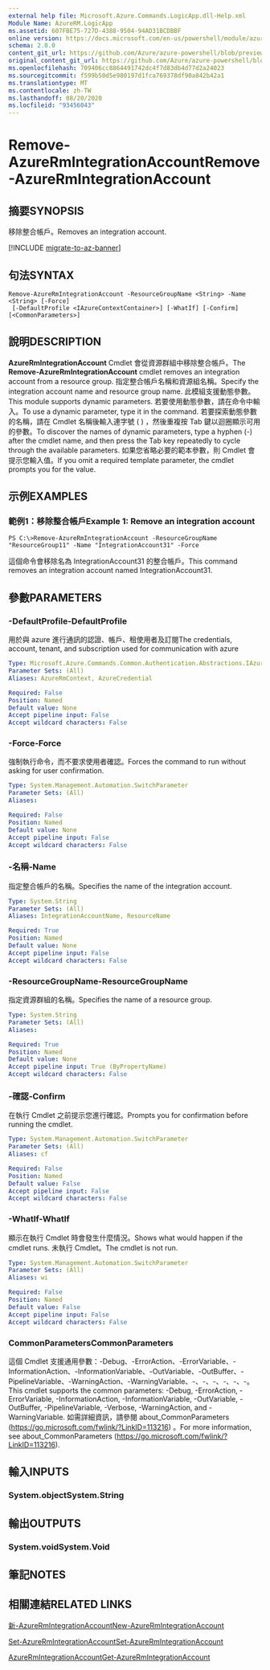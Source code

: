 ```yaml
---
external help file: Microsoft.Azure.Commands.LogicApp.dll-Help.xml
Module Name: AzureRM.LogicApp
ms.assetid: 607FBE75-727D-4388-9504-94AD31BCDBBF
online version: https://docs.microsoft.com/en-us/powershell/module/azurerm.logicapp/remove-azurermintegrationaccount
schema: 2.0.0
content_git_url: https://github.com/Azure/azure-powershell/blob/preview/src/ResourceManager/LogicApp/Commands.LogicApp/help/Remove-AzureRmIntegrationAccount.md
original_content_git_url: https://github.com/Azure/azure-powershell/blob/preview/src/ResourceManager/LogicApp/Commands.LogicApp/help/Remove-AzureRmIntegrationAccount.md
ms.openlocfilehash: 709406cc8864491742dc4f7d83db4d77d2a24023
ms.sourcegitcommit: f599b50d5e980197d1fca769378df90a842b42a1
ms.translationtype: MT
ms.contentlocale: zh-TW
ms.lasthandoff: 08/20/2020
ms.locfileid: "93456043"
---
```

# <span data-ttu-id="de127-101">Remove-AzureRmIntegrationAccount</span><span class="sxs-lookup"><span data-stu-id="de127-101">Remove-AzureRmIntegrationAccount</span></span>

## <span data-ttu-id="de127-102">摘要</span><span class="sxs-lookup"><span data-stu-id="de127-102">SYNOPSIS</span></span>
<span data-ttu-id="de127-103">移除整合帳戶。</span><span class="sxs-lookup"><span data-stu-id="de127-103">Removes an integration account.</span></span>

[!INCLUDE [migrate-to-az-banner](../../includes/migrate-to-az-banner.md)]

## <span data-ttu-id="de127-104">句法</span><span class="sxs-lookup"><span data-stu-id="de127-104">SYNTAX</span></span>

```
Remove-AzureRmIntegrationAccount -ResourceGroupName <String> -Name <String> [-Force]
 [-DefaultProfile <IAzureContextContainer>] [-WhatIf] [-Confirm] [<CommonParameters>]
```

## <span data-ttu-id="de127-105">說明</span><span class="sxs-lookup"><span data-stu-id="de127-105">DESCRIPTION</span></span>
<span data-ttu-id="de127-106">**AzureRmIntegrationAccount** Cmdlet 會從資源群組中移除整合帳戶。</span><span class="sxs-lookup"><span data-stu-id="de127-106">The **Remove-AzureRmIntegrationAccount** cmdlet removes an integration account from a resource group.</span></span>
<span data-ttu-id="de127-107">指定整合帳戶名稱和資源組名稱。</span><span class="sxs-lookup"><span data-stu-id="de127-107">Specify the integration account name and resource group name.</span></span>
<span data-ttu-id="de127-108">此模組支援動態參數。</span><span class="sxs-lookup"><span data-stu-id="de127-108">This module supports dynamic parameters.</span></span>
<span data-ttu-id="de127-109">若要使用動態參數，請在命令中輸入。</span><span class="sxs-lookup"><span data-stu-id="de127-109">To use a dynamic parameter, type it in the command.</span></span>
<span data-ttu-id="de127-110">若要探索動態參數的名稱，請在 Cmdlet 名稱後輸入連字號 ( ) ，然後重複按 Tab 鍵以迴圈顯示可用的參數。</span><span class="sxs-lookup"><span data-stu-id="de127-110">To discover the names of dynamic parameters, type a hyphen (-) after the cmdlet name, and then press the Tab key repeatedly to cycle through the available parameters.</span></span>
<span data-ttu-id="de127-111">如果您省略必要的範本參數，則 Cmdlet 會提示您輸入值。</span><span class="sxs-lookup"><span data-stu-id="de127-111">If you omit a required template parameter, the cmdlet prompts you for the value.</span></span>

## <span data-ttu-id="de127-112">示例</span><span class="sxs-lookup"><span data-stu-id="de127-112">EXAMPLES</span></span>

### <span data-ttu-id="de127-113">範例1：移除整合帳戶</span><span class="sxs-lookup"><span data-stu-id="de127-113">Example 1: Remove an integration account</span></span>
```
PS C:\>Remove-AzureRmIntegrationAccount -ResourceGroupName "ResourceGroup11" -Name "IntegrationAccount31" -Force
```

<span data-ttu-id="de127-114">這個命令會移除名為 IntegrationAccount31 的整合帳戶。</span><span class="sxs-lookup"><span data-stu-id="de127-114">This command removes an integration account named IntegrationAccount31.</span></span>

## <span data-ttu-id="de127-115">參數</span><span class="sxs-lookup"><span data-stu-id="de127-115">PARAMETERS</span></span>

### <span data-ttu-id="de127-116">-DefaultProfile</span><span class="sxs-lookup"><span data-stu-id="de127-116">-DefaultProfile</span></span>
<span data-ttu-id="de127-117">用於與 azure 進行通訊的認證、帳戶、租使用者及訂閱</span><span class="sxs-lookup"><span data-stu-id="de127-117">The credentials, account, tenant, and subscription used for communication with azure</span></span>

```yaml
Type: Microsoft.Azure.Commands.Common.Authentication.Abstractions.IAzureContextContainer
Parameter Sets: (All)
Aliases: AzureRmContext, AzureCredential

Required: False
Position: Named
Default value: None
Accept pipeline input: False
Accept wildcard characters: False
```

### <span data-ttu-id="de127-118">-Force</span><span class="sxs-lookup"><span data-stu-id="de127-118">-Force</span></span>
<span data-ttu-id="de127-119">強制執行命令，而不要求使用者確認。</span><span class="sxs-lookup"><span data-stu-id="de127-119">Forces the command to run without asking for user confirmation.</span></span>

```yaml
Type: System.Management.Automation.SwitchParameter
Parameter Sets: (All)
Aliases:

Required: False
Position: Named
Default value: None
Accept pipeline input: False
Accept wildcard characters: False
```

### <span data-ttu-id="de127-120">-名稱</span><span class="sxs-lookup"><span data-stu-id="de127-120">-Name</span></span>
<span data-ttu-id="de127-121">指定整合帳戶的名稱。</span><span class="sxs-lookup"><span data-stu-id="de127-121">Specifies the name of the integration account.</span></span>

```yaml
Type: System.String
Parameter Sets: (All)
Aliases: IntegrationAccountName, ResourceName

Required: True
Position: Named
Default value: None
Accept pipeline input: False
Accept wildcard characters: False
```

### <span data-ttu-id="de127-122">-ResourceGroupName</span><span class="sxs-lookup"><span data-stu-id="de127-122">-ResourceGroupName</span></span>
<span data-ttu-id="de127-123">指定資源群組的名稱。</span><span class="sxs-lookup"><span data-stu-id="de127-123">Specifies the name of a resource group.</span></span>

```yaml
Type: System.String
Parameter Sets: (All)
Aliases:

Required: True
Position: Named
Default value: None
Accept pipeline input: True (ByPropertyName)
Accept wildcard characters: False
```

### <span data-ttu-id="de127-124">-確認</span><span class="sxs-lookup"><span data-stu-id="de127-124">-Confirm</span></span>
<span data-ttu-id="de127-125">在執行 Cmdlet 之前提示您進行確認。</span><span class="sxs-lookup"><span data-stu-id="de127-125">Prompts you for confirmation before running the cmdlet.</span></span>

```yaml
Type: System.Management.Automation.SwitchParameter
Parameter Sets: (All)
Aliases: cf

Required: False
Position: Named
Default value: False
Accept pipeline input: False
Accept wildcard characters: False
```

### <span data-ttu-id="de127-126">-WhatIf</span><span class="sxs-lookup"><span data-stu-id="de127-126">-WhatIf</span></span>
<span data-ttu-id="de127-127">顯示在執行 Cmdlet 時會發生什麼情況。</span><span class="sxs-lookup"><span data-stu-id="de127-127">Shows what would happen if the cmdlet runs.</span></span>
<span data-ttu-id="de127-128">未執行 Cmdlet。</span><span class="sxs-lookup"><span data-stu-id="de127-128">The cmdlet is not run.</span></span>

```yaml
Type: System.Management.Automation.SwitchParameter
Parameter Sets: (All)
Aliases: wi

Required: False
Position: Named
Default value: False
Accept pipeline input: False
Accept wildcard characters: False
```

### <span data-ttu-id="de127-129">CommonParameters</span><span class="sxs-lookup"><span data-stu-id="de127-129">CommonParameters</span></span>
<span data-ttu-id="de127-130">這個 Cmdlet 支援通用參數：-Debug、-ErrorAction、-ErrorVariable、-InformationAction、-InformationVariable、-OutVariable、-OutBuffer、-PipelineVariable、-WarningAction、-WarningVariable、-、-、-、-、-、-。</span><span class="sxs-lookup"><span data-stu-id="de127-130">This cmdlet supports the common parameters: -Debug, -ErrorAction, -ErrorVariable, -InformationAction, -InformationVariable, -OutVariable, -OutBuffer, -PipelineVariable, -Verbose, -WarningAction, and -WarningVariable.</span></span> <span data-ttu-id="de127-131">如需詳細資訊，請參閱 about_CommonParameters (https://go.microsoft.com/fwlink/?LinkID=113216) 。</span><span class="sxs-lookup"><span data-stu-id="de127-131">For more information, see about_CommonParameters (https://go.microsoft.com/fwlink/?LinkID=113216).</span></span>

## <span data-ttu-id="de127-132">輸入</span><span class="sxs-lookup"><span data-stu-id="de127-132">INPUTS</span></span>

### <span data-ttu-id="de127-133">System.object</span><span class="sxs-lookup"><span data-stu-id="de127-133">System.String</span></span>

## <span data-ttu-id="de127-134">輸出</span><span class="sxs-lookup"><span data-stu-id="de127-134">OUTPUTS</span></span>

### <span data-ttu-id="de127-135">System.void</span><span class="sxs-lookup"><span data-stu-id="de127-135">System.Void</span></span>

## <span data-ttu-id="de127-136">筆記</span><span class="sxs-lookup"><span data-stu-id="de127-136">NOTES</span></span>

## <span data-ttu-id="de127-137">相關連結</span><span class="sxs-lookup"><span data-stu-id="de127-137">RELATED LINKS</span></span>

[<span data-ttu-id="de127-138">新-AzureRmIntegrationAccount</span><span class="sxs-lookup"><span data-stu-id="de127-138">New-AzureRmIntegrationAccount</span></span>](./New-AzureRmIntegrationAccount.md)

[<span data-ttu-id="de127-139">Set-AzureRmIntegrationAccount</span><span class="sxs-lookup"><span data-stu-id="de127-139">Set-AzureRmIntegrationAccount</span></span>](./Set-AzureRmIntegrationAccount.md)

[<span data-ttu-id="de127-140">AzureRmIntegrationAccount</span><span class="sxs-lookup"><span data-stu-id="de127-140">Get-AzureRmIntegrationAccount</span></span>](./Get-AzureRmIntegrationAccount.md)


